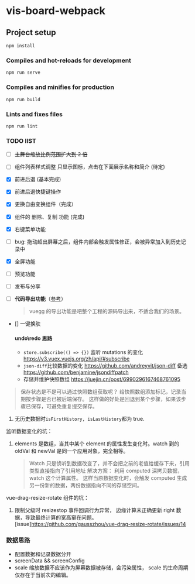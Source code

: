 # vis-board-webpack

## Project setup

```
npm install
```

### Compiles and hot-reloads for development

```
npm run serve
```

### Compiles and minifies for production

```
npm run build
```

### Lints and fixes files

```
npm run lint
```

### TODO lIST

- [ ] ~~主舞台缩放比例范围扩大到 2 倍~~
- [ ] 组件列表样式调整 只显示图标，点击在下面展示名称和简介 (待定)

- [x] 前进后退 (基本完成)
- [x] 前进后退快捷键操作
- [x] 更换自由变换组件（完成）
- [x] 组件的 删除、复制 功能 (完成)
- [x] 右键菜单功能
- [ ] bug: 拖动超出屏幕之后，组件内部会触发属性修正，会被异常加入到历史记录中
- [x] 全屏功能
- [ ] 预览功能
- [ ] 发布与分享
- [ ] **代码导出功能**（[参考](https://github.com/vuegg/vuegg)）

  > vuegg 的导出功能是吧整个工程的源码导出来，不适合我们的场景。

- [] 一键换肤

  #### undo\redo 思路

  - `store.subscribe(() => {})` 监听 mutations 的变化 <https://v3.vuex.vuejs.org/zh/api/#subscribe>
  - `json-diff`比较数据的变化 <https://github.com/andreyvit/json-diff> 备选<https://github.com/benjamine/jsondiffpatch>
  - 存储并维护快照数组 <https://juejin.cn/post/6990296167468761095>

> 保存状态是不是可以通过快照数组获取呢？ 给快照数组添加标记，记录当期按步骤是否已被后端保存。 这样做的好处是回退到某个步骤，如果该步骤已保存，可避免重复提交保存。

1. 无历史数据时`isFirstHistory, isLastHistory`都为 true.

监听数据变化的坑：

1. elements 是数组，当其中某个 element 的属性发生变化时。watch 到的 oldVal 和 newVal 是同一个应用对象，完全相等。
   > Watch 只是侦听到数据改变了，并不会把之前的老值给缓存下来，引用类型直接指向了引用地址
   > 解决方案： 利用 computed 深拷贝数据，watch 这个计算属性。 这样当原数据变化时，会触发 computed 生成另一份新的数据，两份数据指向不同的存储空间。

vue-drag-resize-rotate 组件的坑：

1. 限制父级时 resizestop 事件回调行为异常， 边缘计算未正确更新 right 数据，导致最终计算的宽高窜在问题。[issue]<https://github.com/gausszhou/vue-drag-resize-rotate/issues/14>

### 数据思路

- 配置数据和记录数据分开
- screenData && screenConfig
- scale 缩放数据不应该作为屏幕数据被存储，会污染属性， scale 的生命周期仅存在于当前次的编辑。

<!-- ### 数据变更（解耦） -->

<!-- 属性配置面板数据变化之后应该作为一次 commit 提交到 store， store 更新数据触发主舞台预览 -->
